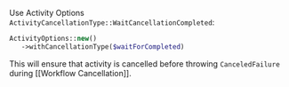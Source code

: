 Use Activity Options `ActivityCancellationType::WaitCancellationCompleted`:

```php
ActivityOptions::new()
   ->withCancellationType($waitForCompleted)
```

This will ensure that activity is cancelled before throwing `CanceledFailure` during [[Workflow Cancellation]].